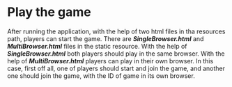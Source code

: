 # Play the game
After running the application, with the help of two html files in tha resources path, players can start the game.
There are ***SingleBrowser.html*** and ***MultiBrowser.html*** files in the static resource.
With the help of ***SingleBrowser.html*** both players should play in the same browser.
With the help of ***MultiBrowser.html*** players can play in their own browser. In this case, first off all,
one of players should start and join the game, and another one should join the game, with the ID of game in its own browser.